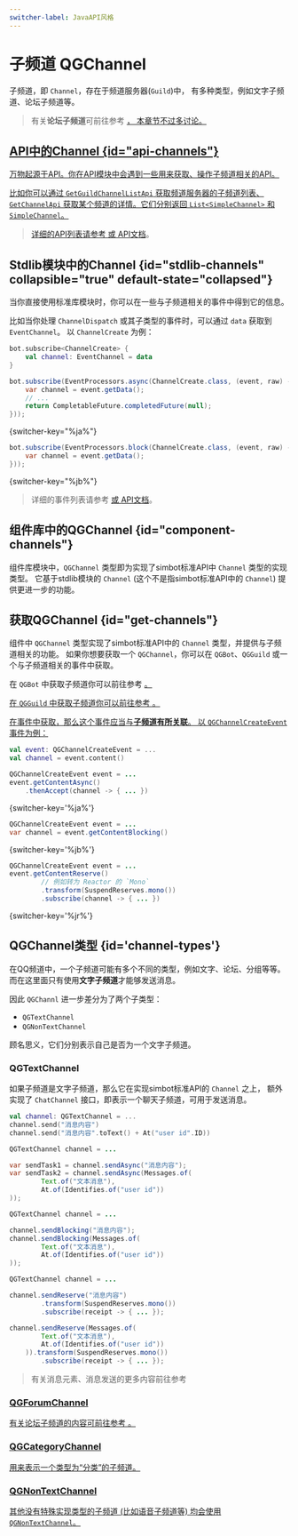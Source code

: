 ```yaml
---
switcher-label: JavaAPI风格
---
```

<show-structure for="chapter,procedure" depth="3"/>

# 子频道 QGChannel

子频道，即 `Channel`，存在于频道服务器(`Guild`)中，
有多种类型，例如文字子频道、论坛子频道等。

> 有关**论坛子频道**可前往参考
> <a href="component-qq-guild-QGForum.md" /> ，
> 本章节不过多讨论。

## API中的Channel {id="api-channels"}

万物起源于API。你在API模块中会遇到一些用来获取、操作子频道相关的API。

比如你可以通过 `GetGuildChannelListApi` 获取频道服务器的子频道列表、
`GetChannelApi` 获取某个频道的详情。它们分别返回 `List<SimpleChannel>`
和 `SimpleChannel`。

> 详细的API列表请参考
> <a href="component-qq-guild-api-list.md" />
> 或 [API文档](%api-doc%)。

## Stdlib模块中的Channel {id="stdlib-channels" collapsible="true" default-state="collapsed"}

<include from="refers.md" element-id="qg-stdlib-will-be-removed" />

当你直接使用标准库模块时，你可以在一些与子频道相关的事件中得到它的信息。

比如当你处理 `ChannelDispatch` 或其子类型的事件时，可以通过 `data` 获取到 `EventChannel`。
以 `ChannelCreate` 为例：

<tabs group="code">
<tab title="Kotlin" group-key="Kotlin">

```Kotlin
bot.subscribe<ChannelCreate> {
    val channel: EventChannel = data
}
```

</tab>
<tab title="Java" group-key="Java">

```Java
bot.subscribe(EventProcessors.async(ChannelCreate.class, (event, raw) -> {
    var channel = event.getData();
    // ...
    return CompletableFuture.completedFuture(null);
}));
```
{switcher-key="%ja%"}

```Java
bot.subscribe(EventProcessors.block(ChannelCreate.class, (event, raw) -> {
    var channel = event.getData();
}));
```
{switcher-key="%jb%"}

</tab>
</tabs>

> 详细的事件列表请参考
> <a href="component-qq-guild-event-list.md" />
> 或 [API文档](%api-doc%)。

## 组件库中的QGChannel {id="component-channels"}

组件库模块中，`QGChannel` 类型即为实现了simbot标准API中 `Channel` 类型的实现类型。
它基于stdlib模块的 `Channel` (这个不是指simbot标准API中的 `Channel`)
提供更进一步的功能。

## 获取QGChannel {id="get-channels"}

组件中 `QGChannel` 类型实现了simbot标准API中的 `Channel` 类型，并提供与子频道相关的功能。
如果你想要获取一个 `QGChannel`，你可以在 `QGBot`、`QGGuild` 或一个与子频道相关的事件中获取。

在 `QGBot` 中获取子频道你可以前往参考
<a href="component-qq-guild-QGBot.md#qgbot-guild" />。

在 `QGGuild` 中获取子频道你可以前往参考
<a href="component-qq-guild-QGGuild.md#get-channels" />。

在事件中获取，那么这个事件应当与**子频道有所关联**。
以 `QGChannelCreateEvent` 事件为例：

<tabs group="code">
<tab title="Kotlin" group-key="Kotlin">

```Kotlin
val event: QGChannelCreateEvent = ...
val channel = event.content()
```

</tab>
<tab title="Java" group-key="Java">

```Java
QGChannelCreateEvent event = ...
event.getContentAsync()
    .thenAccept(channel -> { ... })
```
{switcher-key='%ja%'}

```Java
QGChannelCreateEvent event = ...
var channel = event.getContentBlocking() 
```
{switcher-key='%jb%'}

```Java
QGChannelCreateEvent event = ...
event.getContentReserve()
        // 例如转为 Reactor 的 `Mono`
        .transform(SuspendReserves.mono())
        .subscribe(channel -> { ... })
```
{switcher-key='%jr%'}

</tab>
</tabs>

## QGChannel类型 {id='channel-types'}

在QQ频道中，一个子频道可能有多个不同的类型，例如文字、论坛、分组等等。
而在这里面只有使用**文字子频道**才能够发送消息。

因此 `QGChannl` 进一步差分为了两个子类型：

- `QGTextChannel`
- `QGNonTextChannel`

顾名思义，它们分别表示自己是否为一个文字子频道。

### QGTextChannel

如果子频道是文字子频道，那么它在实现simbot标准API的 `Channel` 之上，
额外实现了 `ChatChannel` 接口，即表示一个聊天子频道，可用于发送消息。

<tabs group="code">
<tab title="Kotlin" group-key="Kotlin">

```Kotlin
val channel: QGTextChannel = ...
channel.send("消息内容")
channel.send("消息内容".toText() + At("user id".ID))
```

</tab>
<tab title="Java" group-key="Java" switcher-key="%ja%">

```Java
QGTextChannel channel = ...

var sendTask1 = channel.sendAsync("消息内容");
var sendTask2 = channel.sendAsync(Messages.of(
        Text.of("文本消息"),
        At.of(Identifies.of("user id"))
));
```

</tab>
<tab title="Java" group-key="Java" switcher-key="%jb%">

```Java
QGTextChannel channel = ...

channel.sendBlocking("消息内容");
channel.sendBlocking(Messages.of(
        Text.of("文本消息"),
        At.of(Identifies.of("user id"))
));
```

</tab>
<tab title="Java" group-key="Java" switcher-key="%jr%">

```Java
QGTextChannel channel = ...

channel.sendReserve("消息内容")
        .transform(SuspendReserves.mono())
        .subscribe(receipt -> { ... });

channel.sendReserve(Messages.of(
        Text.of("文本消息"),
        At.of(Identifies.of("user id"))
    )).transform(SuspendReserves.mono())
        .subscribe(receipt -> { ... });
```

</tab>
</tabs>

> 有关消息元素、消息发送的更多内容前往参考
> <a href="component-qq-guild-messages.md" />

### QGForumChannel

有关论坛子频道的内容可前往参考
<a href="component-qq-guild-QGForum.md" />。

### QGCategoryChannel

用来表示一个类型为“分类”的子频道。

### QGNonTextChannel

其他没有特殊实现类型的子频道 (比如语音子频道等) 均会使用 `QGNonTextChannel`。

